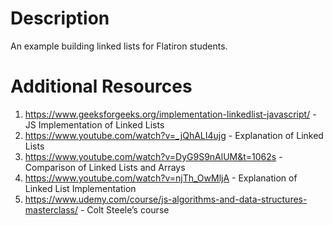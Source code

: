 # Description

An example building linked lists for Flatiron students.

# Additional Resources

1. https://www.geeksforgeeks.org/implementation-linkedlist-javascript/ - JS Implementation of Linked Lists
2. https://www.youtube.com/watch?v=_jQhALI4ujg - Explanation of Linked Lists
3. https://www.youtube.com/watch?v=DyG9S9nAlUM&t=1062s - Comparison of Linked Lists and Arrays
4. https://www.youtube.com/watch?v=njTh_OwMljA - Explanation of Linked List Implementation
5. https://www.udemy.com/course/js-algorithms-and-data-structures-masterclass/ - Colt Steele’s course